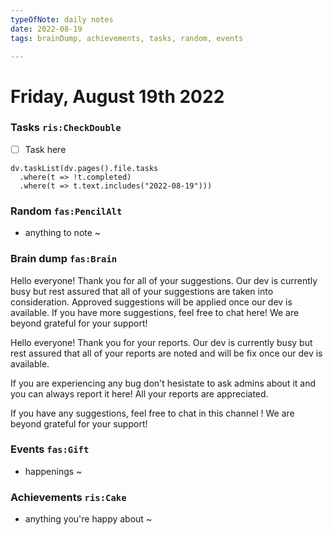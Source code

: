 ```yaml
---
typeOfNote: daily notes
date: 2022-08-19
tags: brainDump, achievements, tasks, random, events

---
```

# Friday, August 19th 2022

### Tasks `ris:CheckDouble`
 - [ ] Task here

```dataviewjs
dv.taskList(dv.pages().file.tasks 
  .where(t => !t.completed)
  .where(t => t.text.includes("2022-08-19")))
```



### Random `fas:PencilAlt`
 - anything to note ~




### Brain dump `fas:Brain`
Hello everyone! Thank you for all of your suggestions. Our dev is currently busy but rest assured that all of your suggestions are taken into consideration. Approved suggestions will be applied once our dev is available.
 If you have more suggestions, feel free to chat here! We are beyond grateful for your support!

Hello everyone! Thank you for your reports. Our dev is currently busy but rest assured that all of your reports are noted and will be fix once our dev is available.

If you are experiencing any bug don't hesistate to ask admins about it and you can always report it here! All your reports are appreciated. 

If you have any suggestions, feel free to chat in this channel ! We are beyond grateful for your support!




### Events `fas:Gift`
 - happenings ~






### Achievements `ris:Cake`
 - anything you're happy about ~ 

